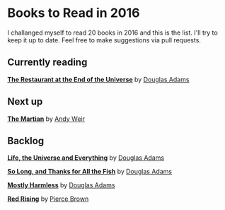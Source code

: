 # Books to Read in 2016

I challanged myself to read 20 books in 2016 and this is the list. I'll try to keep it up to date. Feel free to make suggestions via pull requests.

## Currently reading

**[The Restaurant at the End of the Universe](https://www.goodreads.com/book/show/8695.The_Restaurant_at_the_End_of_the_Universe)** by [Douglas Adams](https://www.goodreads.com/author/show/4.Douglas_Adams)

## Next up

**[The Martian](https://www.goodreads.com/book/show/18007564-the-martian)** by [Andy Weir](https://www.goodreads.com/author/show/6540057.Andy_Weir)

## Backlog

**[Life, the Universe and Everything](https://www.goodreads.com/book/show/8694.Life_the_Universe_and_Everything)** by [Douglas Adams](https://www.goodreads.com/author/show/4.Douglas_Adams)

**[So Long, and Thanks for All the Fish](https://www.goodreads.com/book/show/8698.So_Long_and_Thanks_for_All_the_Fish)** by [Douglas Adams](https://www.goodreads.com/author/show/4.Douglas_Adams)

**[Mostly Harmless](https://www.goodreads.com/book/show/360.Mostly_Harmless)** by [Douglas Adams](https://www.goodreads.com/author/show/4.Douglas_Adams)

**[Red Rising](http://www.goodreads.com/book/show/15839976-red-rising)** by [Pierce Brown](https://www.goodreads.com/author/show/6474348.Pierce_Brown)
